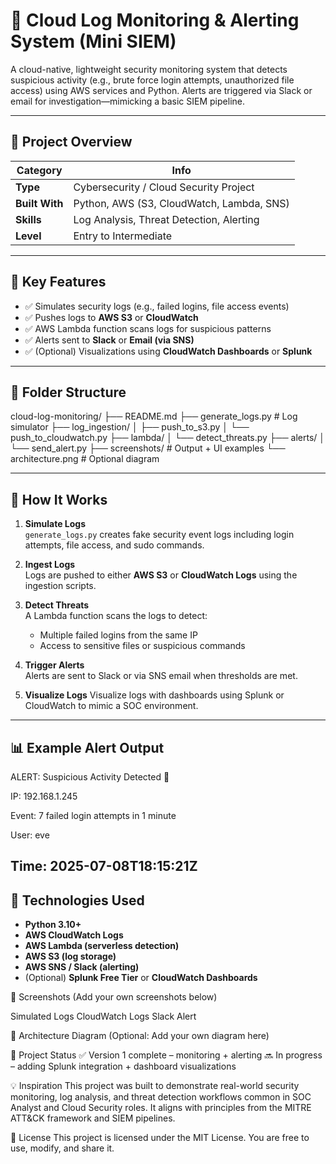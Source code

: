 # 🔐 Cloud Log Monitoring & Alerting System (Mini SIEM)

A cloud-native, lightweight security monitoring system that detects suspicious activity (e.g., brute force login attempts, unauthorized file access) using AWS services and Python. Alerts are triggered via Slack or email for investigation—mimicking a basic SIEM pipeline.

---

## 📌 Project Overview

| Category      | Info                                      |
|---------------|-------------------------------------------|
| **Type**      | Cybersecurity / Cloud Security Project    |
| **Built With**| Python, AWS (S3, CloudWatch, Lambda, SNS) |
| **Skills**    | Log Analysis, Threat Detection, Alerting  |
| **Level**     | Entry to Intermediate                     |

---

## 🎯 Key Features

- ✅ Simulates security logs (e.g., failed logins, file access events)
- ✅ Pushes logs to **AWS S3** or **CloudWatch**
- ✅ AWS Lambda function scans logs for suspicious patterns
- ✅ Alerts sent to **Slack** or **Email (via SNS)**
- ✅ (Optional) Visualizations using **CloudWatch Dashboards** or **Splunk**

---

## 📁 Folder Structure

cloud-log-monitoring/
├── README.md
├── generate_logs.py # Log simulator
├── log_ingestion/
│ ├── push_to_s3.py
│ └── push_to_cloudwatch.py
├── lambda/
│ └── detect_threats.py
├── alerts/
│ └── send_alert.py
├── screenshots/ # Output + UI examples
└── architecture.png # Optional diagram

---

## 🧪 How It Works

1. **Simulate Logs**  
   `generate_logs.py` creates fake security event logs including login attempts, file access, and sudo commands.

2. **Ingest Logs**  
   Logs are pushed to either **AWS S3** or **CloudWatch Logs** using the ingestion scripts.

3. **Detect Threats**  
   A Lambda function scans the logs to detect:
   - Multiple failed logins from the same IP
   - Access to sensitive files or suspicious commands

4. **Trigger Alerts**  
   Alerts are sent to Slack or via SNS email when thresholds are met.

5. **Visualize Logs**
   Visualize logs with dashboards using Splunk or CloudWatch to mimic a SOC environment.

---

## 📊 Example Alert Output

ALERT: Suspicious Activity Detected 🚨

IP: 192.168.1.245

Event: 7 failed login attempts in 1 minute

User: eve

Time: 2025-07-08T18:15:21Z
---

## 🧱 Technologies Used

- **Python 3.10+**
- **AWS CloudWatch Logs**
- **AWS Lambda (serverless detection)**
- **AWS S3 (log storage)**
- **AWS SNS / Slack (alerting)**
- (Optional) **Splunk Free Tier** or **CloudWatch Dashboards**

📸 Screenshots
(Add your own screenshots below)

Simulated Logs	CloudWatch Logs	Slack Alert

📐 Architecture Diagram
(Optional: Add your own diagram here)


📄 Project Status
✅ Version 1 complete – monitoring + alerting
🔜 In progress – adding Splunk integration + dashboard visualizations



💡 Inspiration
This project was built to demonstrate real-world security monitoring, log analysis, and threat detection workflows common in SOC Analyst and Cloud Security roles. It aligns with principles from the MITRE ATT&CK framework and SIEM pipelines.

📄 License
This project is licensed under the MIT License. You are free to use, modify, and share it.
